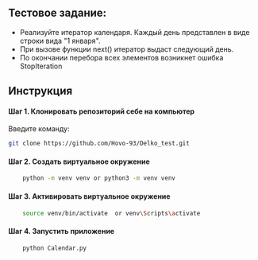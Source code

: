 ## Тестовое задание:
- Реализуйте итератор календаря. Каждый день представлен в виде строки вида "1 января".
- При вызове функции next() итератор выдаст следующий день. 
- По окончании перебора всех элементов возникнет ошибка StopIteration

## Инструкция

#### Шаг 1. Клонировать репозиторий себе на компьютер
Введите команду:
```bash
git clone https://github.com/Hovo-93/Delko_test.git
```
#### Шаг 2. Создать виртуальное окружение
```bash
    python -m venv venv or python3 -m venv venv
```
#### Шаг 3. Активировать виртуальное окружение
```bash
    source venv/bin/activate  or venv\Scripts\activate

```

#### Шаг 4. Запустить приложение
```bash
    python Calendar.py
```
